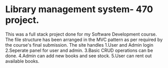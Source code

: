 # Library management system- 470 project. 

This was a full stack project done for my Software Development course. The file structure has been arranged in the MVC pattern as per required by the course's final submission. 
The site handles 
1.User and Admin login
2.Seperate panel for user and admin. 
3.Basic CRUD operations can be done.
4.Admin can add new books and see stock.
5.User can rent out available books. 

